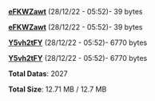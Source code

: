 [**eFKWZawt**](/data/eFKWZawt.txt) (28/12/22 - 05:52)- 39 bytes

[**eFKWZawt**](/data/eFKWZawt.txt) (28/12/22 - 05:52)- 39 bytes

[**Y5vh2tFY**](/data/Y5vh2tFY.txt) (28/12/22 - 05:52)- 6770 bytes

[**Y5vh2tFY**](/data/Y5vh2tFY.txt) (28/12/22 - 05:52)- 6770 bytes

**Total Datas**: 2027

**Total Size**: 12.71 MB / 12.7 MB